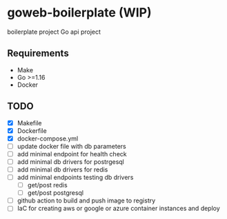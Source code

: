 # goweb-boilerplate (WIP)

boilerplate project Go api project

## Requirements

- Make
- Go >=1.16
- Docker

## TODO

- [x] Makefile
- [x] Dockerfile
- [x] docker-compose.yml
- [ ] update docker file with db parameters
- [ ] add minimal endpoint for health check
- [ ] add minimal db drivers for postrgesql
- [ ] add minimal db drivers for redis
- [ ] add minimal endpoints testing db drivers
  - [ ] get/post redis
  - [ ] get/post postgresql
- [ ] github action to build and push image to registry
- [ ] IaC for creating aws or google or azure container instances and deploy
